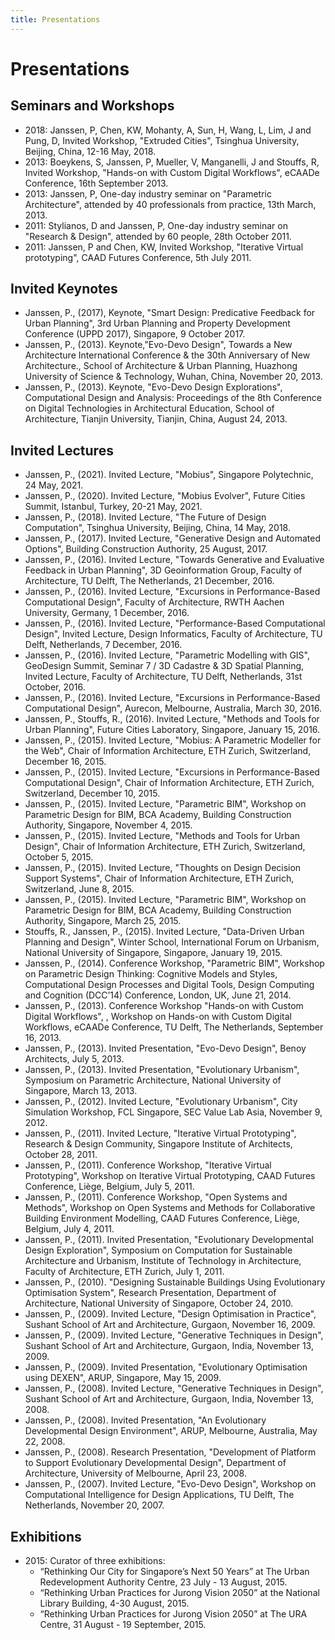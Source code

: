 ```yaml
---
title: Presentations
---
```

# Presentations

## Seminars and Workshops

- 2018: Janssen, P, Chen, KW, Mohanty, A, Sun, H, Wang, L, Lim, J and Pung, D, Invited Workshop, "Extruded Cities", Tsinghua University, Beijing, China, 12-16 May, 2018.
- 2013: Boeykens, S, Janssen, P, Mueller, V, Manganelli, J and Stouffs, R, Invited Workshop, "Hands-on with Custom Digital Workflows", eCAADe Conference, 16th September 2013.
- 2013: Janssen, P, One-day industry seminar on "Parametric Architecture", attended by 40 professionals from practice, 13th March, 2013.
- 2011: Stylianos, D and Janssen, P, One-day industry seminar on "Research & Design", attended by 60 people, 28th October 2011.
- 2011: Janssen, P and Chen, KW, Invited Workshop, "Iterative Virtual prototyping", CAAD Futures Conference, 5th July 2011.

## Invited Keynotes

- Janssen, P., (2017), Keynote, "Smart Design: Predicative Feedback for Urban Planning", 3rd Urban Planning and Property Development Conference (UPPD 2017), Singapore, 9 October 2017. 
- Janssen, P., (2013). Keynote,"Evo-Devo Design", Towards a New Architecture International Conference & the 30th Anniversary of New Architecture., School of Architecture & Urban Planning, Huazhong University of Science & Technology, Wuhan, China, November 20, 2013.
- Janssen, P., (2013). Keynote, "Evo-Devo Design Explorations", Computational Design and Analysis: Proceedings of the 8th Conference on Digital Technologies in Architectural Education, School of Architecture, Tianjin University, Tianjin, China, August 24, 2013.

## Invited Lectures

- Janssen, P., (2021). Invited Lecture, "Mobius", Singapore Polytechnic, 24 May, 2021.
- Janssen, P., (2020). Invited Lecture, "Mobius Evolver", Future Cities Summit, Istanbul, Turkey, 20-21 May, 2021.
- Janssen, P., (2018). Invited Lecture, "The Future of Design Computation", Tsinghua University, Beijing, China, 14 May, 2018.
- Janssen, P., (2017). Invited Lecture, "Generative Design and Automated Options", Building Construction Authority, 25 August, 2017.
- Janssen, P., (2016). Invited Lecture, "Towards Generative and Evaluative Feedback in Urban Planning", 3D Geoinformation Group, Faculty of Architecture, TU Delft, The Netherlands, 21 December, 2016.
- Janssen, P., (2016). Invited Lecture, "Excursions in Performance-Based Computational Design", Faculty of Architecture, RWTH Aachen University, Germany, 1 December, 2016.
- Janssen, P., (2016). Invited Lecture, "Performance-Based Computational Design", Invited Lecture, Design Informatics, Faculty of Architecture, TU Delft, Netherlands, 7 December, 2016.
- Janssen, P., (2016). Invited Lecture, "Parametric Modelling with GIS", GeoDesign Summit, Seminar 7 / 3D Cadastre & 3D Spatial Planning, Invited Lecture, Faculty of Architecture, TU Delft, Netherlands, 31st October, 2016.
- Janssen, P., (2016). Invited Lecture, "Excursions in Performance-Based Computational Design", Aurecon, Melbourne, Australia, March 30, 2016.
- Janssen, P., Stouffs, R., (2016). Invited Lecture, "Methods and Tools for Urban Planning", Future Cities Laboratory, Singapore, January 15, 2016.
- Janssen, P., (2015). Invited Lecture, "Mobius: A Parametric Modeller for the Web", Chair of Information Architecture, ETH Zurich, Switzerland, December 16, 2015.
- Janssen, P., (2015). Invited Lecture, "Excursions in Performance-Based Computational Design", Chair of Information Architecture, ETH Zurich, Switzerland, December 10, 2015.
- Janssen, P., (2015). Invited Lecture, "Parametric BIM", Workshop on Parametric Design for BIM, BCA Academy, Building Construction Authority, Singapore, November 4, 2015.
- Janssen, P., (2015). Invited Lecture, "Methods and Tools for Urban Design", Chair of Information Architecture, ETH Zurich, Switzerland, October 5, 2015.
- Janssen, P., (2015). Invited Lecture, "Thoughts on Design Decision Support Systems", Chair of Information Architecture, ETH Zurich, Switzerland, June 8, 2015.
- Janssen, P., (2015). Invited Lecture, "Parametric BIM", Workshop on Parametric Design for BIM, BCA Academy, Building Construction Authority, Singapore, March 25, 2015.
- Stouffs, R., Janssen, P., (2015). Invited Lecture, "Data-Driven Urban Planning and Design", Winter School, International Forum on Urbanism, National University of Singapore, Singapore, January 19, 2015.
- Janssen, P., (2014). Conference Workshop, "Parametric BIM", Workshop on Parametric Design Thinking: Cognitive Models and Styles, Computational Design Processes and Digital Tools, Design Computing and Cognition (DCC’14) Conference, London, UK, June 21, 2014.
- Janssen, P., (2013). Conference Workshop "Hands-on with Custom Digital Workflows", , Workshop on Hands-on with Custom Digital Workflows, eCAADe Conference, TU Delft, The Netherlands, September 16, 2013.
- Janssen, P., (2013). Invited Presentation, "Evo-Devo Design", Benoy Architects, July 5, 2013.
- Janssen, P., (2013). Invited Presentation, "Evolutionary Urbanism", Symposium on Parametric Architecture, National University of Singapore, March 13, 2013.
- Janssen, P., (2012). Invited Lecture, "Evolutionary Urbanism", City Simulation Workshop, FCL Singapore, SEC Value Lab Asia, November 9, 2012.
- Janssen, P., (2011). Invited Lecture, "Iterative Virtual Prototyping", Research & Design Community, Singapore Institute of Architects, October 28, 2011.
- Janssen, P., (2011). Conference Workshop, "Iterative Virtual Prototyping", Workshop on Iterative Virtual Prototyping, CAAD Futures Conference, Liège, Belgium, July 5, 2011.
- Janssen, P., (2011). Conference Workshop, "Open Systems and Methods", Workshop on Open Systems and Methods for Collaborative Building Environment Modelling, CAAD Futures Conference, Liège, Belgium, July 4, 2011.
- Janssen, P., (2011). Invited Presentation, "Evolutionary Developmental Design Exploration", Symposium on Computation for Sustainable Architecture and Urbanism, Institute of Technology in Architecture, Faculty of Architecture, ETH Zurich, July 1, 2011.
- Janssen, P., (2010). "Designing Sustainable Buildings Using Evolutionary Optimisation System", Research Presentation, Department of Architecture, National University of Singapore, October 24, 2010.
- Janssen, P., (2009). Invited Lecture, "Design Optimisation in Practice", Sushant School of Art and Architecture, Gurgaon, November 16, 2009.
- Janssen, P., (2009). Invited Lecture, "Generative Techniques in Design", Sushant School of Art and Architecture, Gurgaon, India, November 13, 2009.
- Janssen, P., (2009). Invited Presentation, "Evolutionary Optimisation using DEXEN", ARUP, Singapore, May 15, 2009.
- Janssen, P., (2008). Invited Lecture, "Generative Techniques in Design", Sushant School of Art and Architecture, Gurgaon, India, November 13, 2008.
- Janssen, P., (2008). Invited Presentation, "An Evolutionary Developmental Design Environment", ARUP, Melbourne, Australia, May 22, 2008.
- Janssen, P., (2008). Research Presentation, "Development of Platform to Support Evolutionary Developmental Design", Department of Architecture, University of Melbourne, April 23, 2008.
- Janssen, P., (2007). Invited Lecture, "Evo-Devo Design", Workshop on Computational Intelligence for Design Applications, TU Delft, The Netherlands, November 20, 2007.

## Exhibitions

- 2015: Curator of three exhibitions:
  - “Rethinking Our City for Singapore’s Next 50 Years” at The Urban Redevelopment Authority Centre, 23 July - 13 August, 2015.
  - “Rethinking Urban Practices for Jurong Vision 2050” at the National Library Building, 4-30 August, 2015.
  - “Rethinking Urban Practices for Jurong Vision 2050” at The URA Centre, 31 August - 19 September, 2015.
